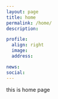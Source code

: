 ```yaml
---
layout: page
title: home
permalink: /home/
description: 

profile:
  align: right
  image: 
  address: 

news: 
social: 
---
```


this is home page
